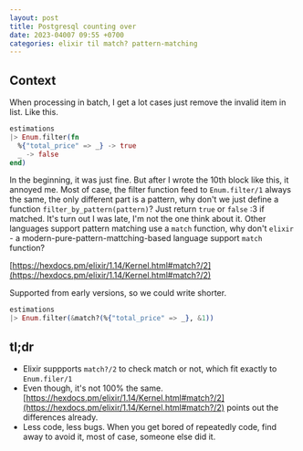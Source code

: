 ```yaml
---
layout: post
title: Postgresql counting over
date: 2023-04007 09:55 +0700
categories: elixir til match? pattern-matching
---
```


## Context

When processing in batch, I get a lot cases just remove the invalid item in list. Like this.

```elixir
estimations
|> Enum.filter(fn
  %{"total_price" => _} -> true
  _ -> false
end)
```

In the beginning, it was just fine. But after I wrote the 10th block like this, it annoyed me. Most of case, the filter function feed to `Enum.filter/1` always the same, the only different part is a pattern, why don't we just define a function `filter_by_pattern(pattern)`? Just return `true` or `false` :3 if matched.
It's turn out I was late, I'm not the one think about it. Other languages support pattern matching use a `match` function, why don't `elixir` - a modern-pure-pattern-mattching-based language support `match` function?

[https://hexdocs.pm/elixir/1.14/Kernel.html#match?/2](https://hexdocs.pm/elixir/1.14/Kernel.html#match?/2)

Supported from early versions, so we could write shorter.

```elixir
estimations
|> Enum.filter(&match?(%{"total_price" => _}, &1))
```

## tl;dr

* Elixir suppports `match?/2` to check match or not, which fit exactly to `Enum.filer/1`
* Even though, it's not 100% the same. [https://hexdocs.pm/elixir/1.14/Kernel.html#match?/2](https://hexdocs.pm/elixir/1.14/Kernel.html#match?/2) points out the differences already.
* Less code, less bugs. When you get bored of repeatedly code, find away to avoid it, most of case, someone else did it.

